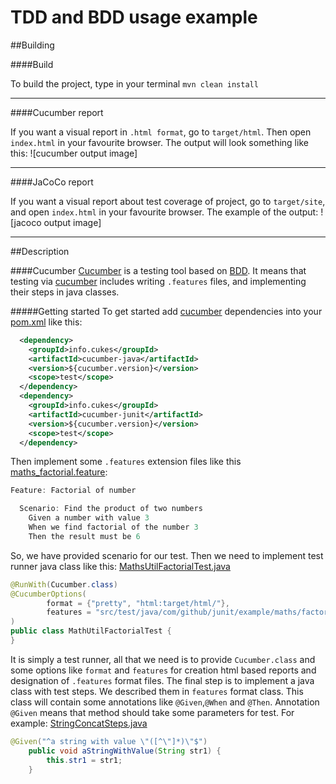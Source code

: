 # TDD and BDD usage example

##Building

####Build

To build the project, type in your terminal `mvn clean install`

___

####Cucumber report

If you want a visual report in `.html format`, go to `target/html`.
Then open `index.html` in your favourite browser.
The output will look something like this:
![cucumber output image]

___

####JaCoCo report

If you want a visual report about test coverage of project, go to `target/site`, and open 
`index.html` in your favourite browser.
The example of the output:
![jacoco output image]

___




##Description

####Cucumber
[Cucumber](https://cucumber.io/) is a testing tool based on [BDD](https://en.wikipedia.org/wiki/Behavior-driven_development). It means that testing via [cucumber](https://cucumber.io/) includes writing `.features` files, and implementing their steps in java classes.


#####Getting started
To get started add [cucumber](https://cucumber.io/) dependencies into your [pom.xml](https://github.com/vlsidlyarevich/JUnit-example/blob/master/pom.xml#L71-L82) like this:
```xml
  <dependency>
    <groupId>info.cukes</groupId>
    <artifactId>cucumber-java</artifactId>
    <version>${cucumber.version}</version>
    <scope>test</scope>
  </dependency>
  <dependency>
    <groupId>info.cukes</groupId>
    <artifactId>cucumber-junit</artifactId>
    <version>${cucumber.version}</version>
    <scope>test</scope>
  </dependency>
```
Then implement some `.features` extension files like this [maths_factorial.feature](https://github.com/vlsidlyarevich/JUnit-example/blob/master/src/test/java/com/github/junit/example/maths/factorial/maths_factorial.feature):
```java
Feature: Factorial of number

  Scenario: Find the product of two numbers
    Given a number with value 3
    When we find factorial of the number 3
    Then the result must be 6
```
So, we have provided scenario for our test. Then we need to implement test runner java class like this:
[MathsUtilFactorialTest.java](https://github.com/vlsidlyarevich/JUnit-example/blob/master/src/test/java/com/github/junit/example/maths/factorial/MathUtilFactorialTest.java)
```java
@RunWith(Cucumber.class)
@CucumberOptions(
        format = {"pretty", "html:target/html/"},
        features = "src/test/java/com/github/junit/example/maths/factorial/"
)
public class MathUtilFactorialTest {
}
```
It is simply a test runner, all that we need is to provide `Cucumber.class` and some options like `format` and `features` for creation html based reports and designation of `.features` format files.
The final step is to implement a java class with test steps. We described them in `features` format class. This class will contain some annotations like `@Given`,`@When` and `@Then`. 
Annotation `@Given` means that method should take some parameters for test.
For example:
[StringConcatSteps.java](https://github.com/vlsidlyarevich/JUnit-example/blob/master/src/test/java/com/github/junit/example/strings/concat/StringsConcatSteps.java#L21-L24)
```java
@Given("^a string with value \"([^\"]*)\"$")
    public void aStringWithValue(String str1) {
        this.str1 = str1;
    }
```

